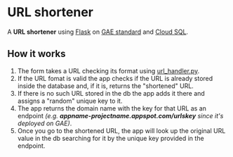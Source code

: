 # URL shortener
A **URL shortener** using [Flask](https://flask.palletsprojects.com/en/1.1.x/) on 
[GAE standard](https://cloud.google.com/appengine/docs/standard) and [Cloud SQL](https://cloud.google.com/sql).

How it works
---
1. The form takes a URL checking its format using [url_handler.py](https://github.com/dents0/URL-shortener-v2/blob/master/url_handler.py).
2. If the URL fomat is valid the app checks if the URL is already stored inside the database and, if it is, returns the "shortened" URL.
3. If there is no such URL stored in the db the app adds it there and assigns a "random" unique key to it.
4. The app returns the domain name with the key for that URL as an endpoint *(e.g. **appname-projectname.appspot.com/urlskey** since it's deployed on GAE)*.
5. Once you go to the shortened URL, the app will look up the original URL value in the db searching for it by the unique key provided in the endpoint.

